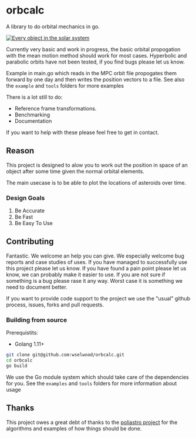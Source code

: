 # orbcalc

A library to do orbital mechanics in go.

[![Every object in the solar system](http://img.youtube.com/vi/gj_9ODhmFyk/0.jpg)](http://www.youtube.com/watch?v=gj_9ODhmFyk)

Currently very basic and work in progress, the basic orbital propogation with the mean motion method should work for most cases.
Hyperbolic and parabolic orbits have not been tested, if you find bugs please let us know.

Example in main.go which reads in the MPC orbit file propogates them forward by one day and then writes the position vectors to a file. See also the `example` and `tools` folders for more examples

There is a lot still to do:

* Reference frame transformations.
* Benchmarking
* Documentation

If you want to help with these please feel free to get in contact.

## Reason

This project is designed to alow you to work out the position in space of an object after some time given the normal orbital elements.

The main usecase is to be able to plot the locations of asteroids over time.

### Design Goals

1) Be Accurate
1) Be Fast
1) Be Easy To Use

## Contributing

Fantastic. We welcome an help you can give. We especially welcome bug reports and case studies of uses. If you have managed to successfully use this project
please let us know. If you have found a pain point please let us know, we can probably make it easier to use. If you are not sure if something is a bug please
rase it any way. Worst case it is something we need to document better.

If you want to provide code support to the project we use the "usual" github process, issues, forks and pull requests.

### Building from source

Prerequistits:

* Golang 1.11+

```bash
git clone git@github.com:wselwood/orbcalc.git
cd orbcalc
go build
```

We use the Go module system which should take care of the dependencies for you. See the `examples` and `tools` folders for more information about usage

## Thanks

This project owes a great debt of thanks to the [poliastro project](https://github.com/poliastro/poliastro) for the algorithms and examples of how things should be done.
